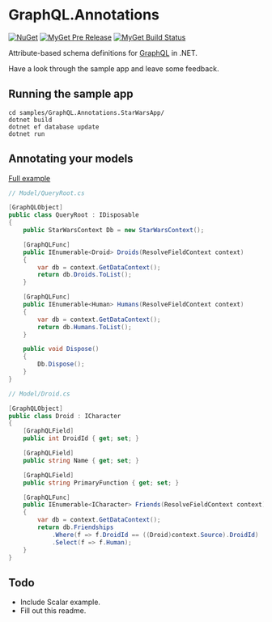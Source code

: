 # GraphQL.Annotations

[![NuGet](https://img.shields.io/nuget/v/DataLoader.svg)](https://nuget.org/packages/GraphQL.Annotations)
[![MyGet Pre Release](https://img.shields.io/myget/dlukez/vpre/GraphQL.Annotations.svg?label=myget)](https://www.myget.org/feed/dlukez/package/nuget/GraphQL.Annotations)
[![MyGet Build Status](https://www.myget.org/BuildSource/Badge/dlukez?identifier=265cd302-0184-43af-abc8-6041143cfc91)](https://www.myget.org/feed/dlukez/package/nuget/GraphQL.Annotations)

Attribute-based schema definitions for [GraphQL](https://github.com/graphql-dotnet/graphql-dotnet) in .NET.

Have a look through the sample app and leave some feedback.

## Running the sample app

```
cd samples/GraphQL.Annotations.StarWarsApp/
dotnet build
dotnet ef database update
dotnet run
```

## Annotating your models

[Full example](tree/master/samples/GraphQL.Annotations.StarWarsApp/)

```csharp
// Model/QueryRoot.cs

[GraphQLObject]
public class QueryRoot : IDisposable
{
    public StarWarsContext Db = new StarWarsContext();

    [GraphQLFunc]
    public IEnumerable<Droid> Droids(ResolveFieldContext context)
    {
        var db = context.GetDataContext();
        return db.Droids.ToList();
    }

    [GraphQLFunc]
    public IEnumerable<Human> Humans(ResolveFieldContext context)
    {
        var db = context.GetDataContext();
        return db.Humans.ToList();
    }

    public void Dispose()
    {
        Db.Dispose();
    }
}

// Model/Droid.cs

[GraphQLObject]
public class Droid : ICharacter
{
    [GraphQLField]
    public int DroidId { get; set; }

    [GraphQLField]
    public string Name { get; set; }

    [GraphQLField]
    public string PrimaryFunction { get; set; }

    [GraphQLFunc]
    public IEnumerable<ICharacter> Friends(ResolveFieldContext context)
    {
        var db = context.GetDataContext();
        return db.Friendships
            .Where(f => f.DroidId == ((Droid)context.Source).DroidId)
            .Select(f => f.Human);
    }
}
```

## Todo
+ Include Scalar example.
+ Fill out this readme.
